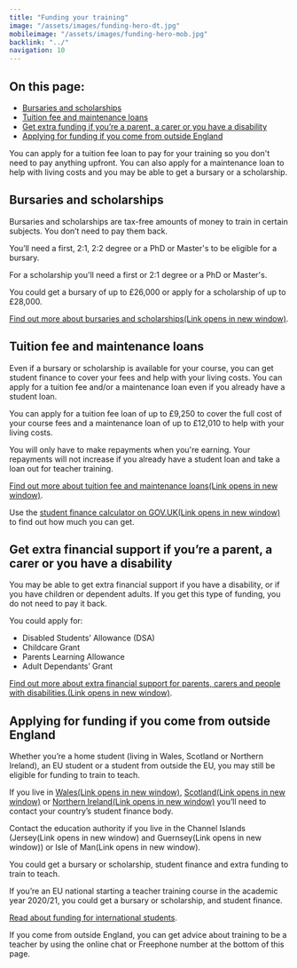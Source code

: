 ```yaml
---
title: "Funding your training"
image: "/assets/images/funding-hero-dt.jpg"
mobileimage: "/assets/images/funding-hero-mob.jpg"
backlink: "../"
navigation: 10
---
```


<div class="content__right">
  <div class="link-block link-block--jump">
    <h2 class="link-block__header">On this page:</h2>
    <ul class="link-block__list">
      <li><a href="#bursaries-and-scholarships">Bursaries and scholarships</a></li>
      <li><a href="#get-student-finance">Tuition fee and maintenance loans</a></li>
      <li><a href="#get-financial-help-if-youre-a-parent-a-carer-or-you-have-a-disability">Get extra funding if you’re a parent, a carer or you have a disability</a></li>
      <li><a href="#applying-for-funding-if-you-live-outside-england">Applying for funding if you come from outside England</a></li>
    </ul>
  </div>
</div>

<div class="content__left">
  
  <!--<p class="content-alert">Teacher training tuition fees cost up to £9,250 depending on how you decide to train. You may be able to get a bursary or scholarship to help with the cost of your training. You’ll also be able to apply for student finance.</p>-->
  
  <p class="content-alert">You can apply for a tuition fee loan to pay for your training so you don't need to pay anything upfront. You can also apply for a maintenance loan to help with living costs and you may be able to get a bursary or a scholarship. </p>
  
  <h2 id="bursaries-and-scholarships">Bursaries and scholarships</h2>
  <p>Bursaries and scholarships are tax-free amounts of money to train in certain subjects. You don’t need to pay them back.</p>

  <p>You’ll need a first, 2:1, 2:2 degree or a PhD or Master's to be eligible for a bursary.</p>
  <p>For a scholarship you'll need a first or 2:1 degree or a PhD or Master's.</p>

  <p>You could get a bursary of up to £26,000 or apply for a scholarship of up to £28,000.</p>

  <p><a href="/finance-guidance#bursaries-and-scholarships" target="_blank" rel="noopener noreferrer">Find out more about bursaries and scholarships<span class="govuk-visually-hidden">(Link opens in new
window)</span><i class="icon icon-external"></i></a>.</p>

  <h2 id="get-student-finance">Tuition fee and maintenance loans</h2>
  <p>Even if a bursary or scholarship is available for your course, you can get student finance to cover your fees and help with your living costs. You can apply for a tuition fee and/or a maintenance loan even if you already have a student loan.</p>

  <p>You can apply for a tuition fee loan of up to £9,250 to cover the full cost of your course fees and a maintenance loan of up to £12,010 to help with your living costs.</p>
  
 <p>You will only have to make repayments when you're earning. Your repayments will not increase if you already have a student loan and take a loan out for teacher training.</p>

  <p><a href="/finance-guidance#tuition-fee-maintenance-loans" target="_blank" rel="noopener noreferrer">Find out more about tuition fee and maintenance loans<span class="govuk-visually-hidden">(Link opens in new
window)</span><i class="icon icon-external"></i></a>.</p> 

  <p>Use the <a href="https://www.gov.uk/student-finance-calculator" target="_blank" rel="noopener noreferrer">student finance calculator on GOV.UK<span class="govuk-visually-hidden">(Link opens in new
window)</span><i class="icon icon-external"></i></a> to find out how much you can get.</p> 

  <h2 id="get-financial-help-if-youre-a-parent-a-carer-or-you-have-a-disability">Get extra financial support if you’re a parent, a carer or you have a disability</h2>

  <p>You may be able to get extra financial support if you have a disability, or if you have children or dependent adults. If you get this type of funding, you do not need to pay it back.</p>


  <p>You could apply for:</p>
  <ul>
    <li><span>Disabled Students’ Allowance (DSA)</span></li>
    <li><span>Childcare Grant</span></li>
    <li><span>Parents Learning Allowance</span></li>
    <li><span>Adult Dependants’ Grant</span></li>
  </ul>
  
  <p><a href="/guidance#other-types-of-financial-help-if-youre-a-parent-carer-or-you-have-a-disability" target="_blank" rel="noopener noreferrer">Find out more about extra financial support for parents, carers and people with disabilities.<span class="govuk-visually-hidden">(Link opens in new
window)</span><i class="icon icon-external"></i></a>.</p> 



  <h2 id="applying-for-funding-if-you-live-outside-england">Applying for funding if you come from outside England</h2>

  <p>Whether you’re a home student (living in Wales, Scotland or Northern Ireland), an EU student or a student from outside the EU, you may still be eligible for funding to train to teach.</p>

  <p>If you live in <a href="http://www.studentfinancewales.co.uk" target="_blank" rel="noopener noreferrer">Wales<span class="govuk-visually-hidden">(Link opens in new
window)</span><i class="icon icon-external"></i></a>, <a href="http://www.saas.gov.uk" target="_blank" rel="noopener noreferrer">Scotland<span class="govuk-visually-hidden">(Link opens in new
window)</span><i class="icon icon-external"></i></a> or <a href="http://www.studentfinanceni.co.uk" target="_blank" rel="noopener noreferrer">Northern Ireland<span class="govuk-visually-hidden">(Link opens in new
window)</span><i class="icon icon-external"></i></a> you’ll need to contact your country’s student finance body.</p>

<p>Contact the education authority if you live in the Channel Islands (Jersey<span class="govuk-visually-hidden">(Link opens in new
window)</span><i class="icon icon-external"></i></a> and Guernsey<span class="govuk-visually-hidden">(Link opens in new
window)</span><i class="icon icon-external"></i></a>) or Isle of Man<span class="govuk-visually-hidden">(Link opens in new
window)</span><i class="icon icon-external"></i></a>.</p>
<p>You could get a bursary or scholarship, student finance and extra funding to train to teach.</p>

  
<p>If you’re an EU national starting a teacher training course in the academic year 2020/21, you could get a bursary or scholarship, and student finance.</p>

<p><a href="/international-candidates#funding">Read about funding for international students</a>.</p>

<p>If you come from outside England, you can get advice about training to be a teacher by using the online chat or Freephone number at the bottom of this page.</p>

</div>











